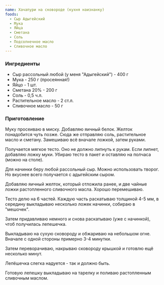 ```yaml
---
name: Хачапури на сковороде (кухня наизнанку)
foods:
  - Сыр Адыгейский
  - Мука
  - Яйца
  - Сметана
  - Соль
  - Подсолнечное масло
  - Сливочное масло
---
```


### Ингредиенты

- Сыр рассольный любой (у меня "Адыгейский") - 400 г
- Мука - 250 г (просеянная!)
- Яйцо - 1 шт.
- Сметана 20% - 200 г
- Соль - 0,5 ч.л.
- Растительное масло - 2 ст.л.
- Сливочное масло - 50 г

### Приготовление

Муку просеиваю в миску. Добавляю яичный белок. Желток понадобится чуть позже.
Сюда же отправляю соль, растительное масло и сметану. Замешиваю всё вначале ложкой, затем руками.

Получается мягкое тесто. Оно не должно липнуть к рукам. Если липнет, добавляю ложку муки. Убираю тесто в пакет и оставляю на полчаса (можно на столе).

Для начинки беру любой рассольный сыр. Можно использовать творог. Но вкуснее всего получается с адыгейским сыром.

Добавляю яичный желток, который отложила ранее, и две чайные ложки растопленного сливочного масла. Хорошо перемешиваю.

Тесто делю на 6 частей.
Каждую часть раскатываю толщиной 4-5 мм, в середину выкладываю несколько ложек начинки, собираю в "мешочек".

Затем придавливаю немного и снова раскатываю (уже с начинкой), чтоб получилась лепешечка.

Выкладываю на сухую сковороду и обжариваю на небольшом огне. Вначале с одной стороны примерно 3-4 минутки.

Затем переворачиваю, накрываю сковороду крышкой и готовлю ещё несколько минут.

Лепёшечка слегка надуется - так и должно быть.

Готовую лепешку выкладываю на тарелку и поливаю растопленным сливочным маслом.
